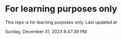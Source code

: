 # For learning purposes only
This repo is for learning purposes only.
Last updated at

Sunday, December 31, 2023 8:47:39 PM

